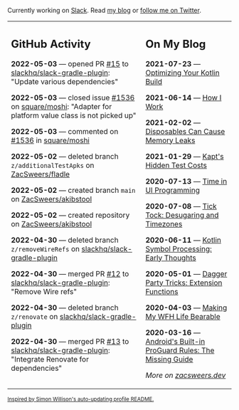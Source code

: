 Currently working on [Slack](https://slack.com/). Read [my blog](https://zacsweers.dev/) or [follow me on Twitter](https://twitter.com/ZacSweers).

<table><tr><td valign="top" width="60%">

## GitHub Activity
<!-- githubActivity starts -->
**2022-05-03** — opened PR [#15](https://github.com/slackhq/slack-gradle-plugin/pull/15) to [slackhq/slack-gradle-plugin](https://github.com/slackhq/slack-gradle-plugin): "Update various dependencies"

**2022-05-03** — closed issue [#1536](https://github.com/square/moshi/issues/1536) on [square/moshi](https://github.com/square/moshi): "Adapter for platform value class is not picked up"

**2022-05-03** — commented on [#1536](https://github.com/square/moshi/issues/1536#issuecomment-1115853195) in [square/moshi](https://github.com/square/moshi)

**2022-05-02** — deleted branch `z/additionalTestApks` on [ZacSweers/fladle](https://github.com/ZacSweers/fladle)

**2022-05-02** — created branch `main` on [ZacSweers/akibstool](https://github.com/ZacSweers/akibstool)

**2022-05-02** — created repository on [ZacSweers/akibstool](https://github.com/ZacSweers/akibstool)

**2022-04-30** — deleted branch `z/removeWireRefs` on [slackhq/slack-gradle-plugin](https://github.com/slackhq/slack-gradle-plugin)

**2022-04-30** — merged PR [#12](https://github.com/slackhq/slack-gradle-plugin/pull/12) to [slackhq/slack-gradle-plugin](https://github.com/slackhq/slack-gradle-plugin): "Remove Wire refs"

**2022-04-30** — deleted branch `z/renovate` on [slackhq/slack-gradle-plugin](https://github.com/slackhq/slack-gradle-plugin)

**2022-04-30** — merged PR [#13](https://github.com/slackhq/slack-gradle-plugin/pull/13) to [slackhq/slack-gradle-plugin](https://github.com/slackhq/slack-gradle-plugin): "Integrate Renovate for dependencies"
<!-- githubActivity ends -->
</td><td valign="top" width="40%">

## On My Blog
<!-- blog starts -->
**2021-07-23** — [Optimizing Your Kotlin Build](https://www.zacsweers.dev/optimizing-your-kotlin-build/)

**2021-06-14** — [How I Work](https://www.zacsweers.dev/how-i-work/)

**2021-02-02** — [Disposables Can Cause Memory Leaks](https://www.zacsweers.dev/disposables-can-cause-memory-leaks/)

**2021-01-29** — [Kapt's Hidden Test Costs](https://www.zacsweers.dev/kapts-hidden-test-costs/)

**2020-07-13** — [Time in UI Programming](https://www.zacsweers.dev/time-in-ui/)

**2020-07-08** — [Tick Tock: Desugaring and Timezones](https://www.zacsweers.dev/ticktock-desugaring-timezones/)

**2020-06-11** — [Kotlin Symbol Processing: Early Thoughts](https://www.zacsweers.dev/kotlin-symbol-processor-early-thoughts/)

**2020-05-01** — [Dagger Party Tricks: Extension Functions](https://www.zacsweers.dev/dagger-party-tricks-extension-functions/)

**2020-04-03** — [Making My WFH Life Bearable](https://www.zacsweers.dev/making-wfh-life-bearable/)

**2020-03-16** — [Android's Built-in ProGuard Rules: The Missing Guide](https://www.zacsweers.dev/android-proguard-rules/)
<!-- blog ends -->
_More on [zacsweers.dev](https://zacsweers.dev/)_
</td></tr></table>

<sub><a href="https://simonwillison.net/2020/Jul/10/self-updating-profile-readme/">Inspired by Simon Willison's auto-updating profile README.</a></sub>